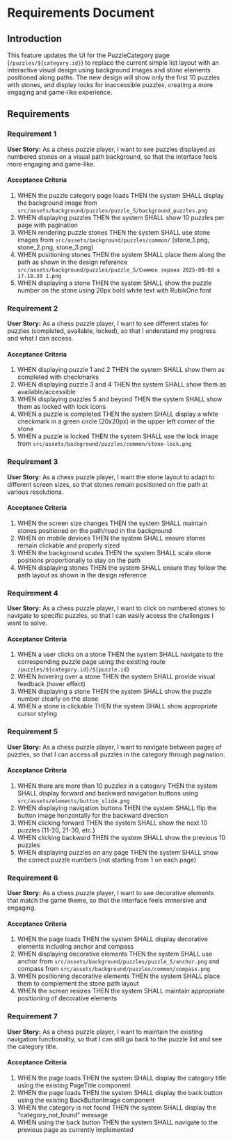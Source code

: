 # Requirements Document

## Introduction

This feature updates the UI for the PuzzleCategory page (`/puzzles/${category.id}`) to replace the current simple list layout with an interactive visual design using background images and stone elements positioned along paths. The new design will show only the first 10 puzzles with stones, and display locks for inaccessible puzzles, creating a more engaging and game-like experience.

## Requirements

### Requirement 1

**User Story:** As a chess puzzle player, I want to see puzzles displayed as numbered stones on a visual path background, so that the interface feels more engaging and game-like.

#### Acceptance Criteria

1. WHEN the puzzle category page loads THEN the system SHALL display the background image from `src/assets/background/puzzles/puzzle_5/background_puzzles.png`
2. WHEN displaying puzzles THEN the system SHALL show 10 puzzles per page with pagination
3. WHEN rendering puzzle stones THEN the system SHALL use stone images from `src/assets/background/puzzles/common/` (stone_1.png, stone_2.png, stone_3.png)
4. WHEN positioning stones THEN the system SHALL place them along the path as shown in the design reference `src/assets/background/puzzles/puzzle_5/Снимок экрана 2025-08-08 в 17.18.30 1.png`
5. WHEN displaying a stone THEN the system SHALL show the puzzle number on the stone using 20px bold white text with RubikOne font

### Requirement 2

**User Story:** As a chess puzzle player, I want to see different states for puzzles (completed, available, locked), so that I understand my progress and what I can access.

#### Acceptance Criteria

1. WHEN displaying puzzle 1 and 2 THEN the system SHALL show them as completed with checkmarks
2. WHEN displaying puzzle 3 and 4 THEN the system SHALL show them as available/accessible
3. WHEN displaying puzzles 5 and beyond THEN the system SHALL show them as locked with lock icons
4. WHEN a puzzle is completed THEN the system SHALL display a white checkmark in a green circle (20x20px) in the upper left corner of the stone
5. WHEN a puzzle is locked THEN the system SHALL use the lock image from `src/assets/background/puzzles/common/stone-lock.png`

### Requirement 3

**User Story:** As a chess puzzle player, I want the stone layout to adapt to different screen sizes, so that stones remain positioned on the path at various resolutions.

#### Acceptance Criteria

1. WHEN the screen size changes THEN the system SHALL maintain stones positioned on the path/road in the background
2. WHEN on mobile devices THEN the system SHALL ensure stones remain clickable and properly sized
3. WHEN the background scales THEN the system SHALL scale stone positions proportionally to stay on the path
4. WHEN displaying stones THEN the system SHALL ensure they follow the path layout as shown in the design reference

### Requirement 4

**User Story:** As a chess puzzle player, I want to click on numbered stones to navigate to specific puzzles, so that I can easily access the challenges I want to solve.

#### Acceptance Criteria

1. WHEN a user clicks on a stone THEN the system SHALL navigate to the corresponding puzzle page using the existing route `/puzzles/${category.id}/${puzzle.id}`
2. WHEN hovering over a stone THEN the system SHALL provide visual feedback (hover effect)
3. WHEN displaying a stone THEN the system SHALL show the puzzle number clearly on the stone
4. WHEN a stone is clickable THEN the system SHALL show appropriate cursor styling

### Requirement 5

**User Story:** As a chess puzzle player, I want to navigate between pages of puzzles, so that I can access all puzzles in the category through pagination.

#### Acceptance Criteria

1. WHEN there are more than 10 puzzles in a category THEN the system SHALL display forward and backward navigation buttons using `src/assets/elements/button_slide.png`
2. WHEN displaying navigation buttons THEN the system SHALL flip the button image horizontally for the backward direction
3. WHEN clicking forward THEN the system SHALL show the next 10 puzzles (11-20, 21-30, etc.)
4. WHEN clicking backward THEN the system SHALL show the previous 10 puzzles
5. WHEN displaying puzzles on any page THEN the system SHALL show the correct puzzle numbers (not starting from 1 on each page)

### Requirement 6

**User Story:** As a chess puzzle player, I want to see decorative elements that match the game theme, so that the interface feels immersive and engaging.

#### Acceptance Criteria

1. WHEN the page loads THEN the system SHALL display decorative elements including anchor and compass
2. WHEN displaying decorative elements THEN the system SHALL use anchor from `src/assets/background/puzzles/puzzle_5/anchor.png` and compass from `src/assets/background/puzzles/common/compass.png`
3. WHEN positioning decorative elements THEN the system SHALL place them to complement the stone path layout
4. WHEN the screen resizes THEN the system SHALL maintain appropriate positioning of decorative elements

### Requirement 7

**User Story:** As a chess puzzle player, I want to maintain the existing navigation functionality, so that I can still go back to the puzzle list and see the category title.

#### Acceptance Criteria

1. WHEN the page loads THEN the system SHALL display the category title using the existing PageTitle component
2. WHEN the page loads THEN the system SHALL display the back button using the existing BackButtonImage component
3. WHEN the category is not found THEN the system SHALL display the "category_not_found" message
4. WHEN using the back button THEN the system SHALL navigate to the previous page as currently implemented
